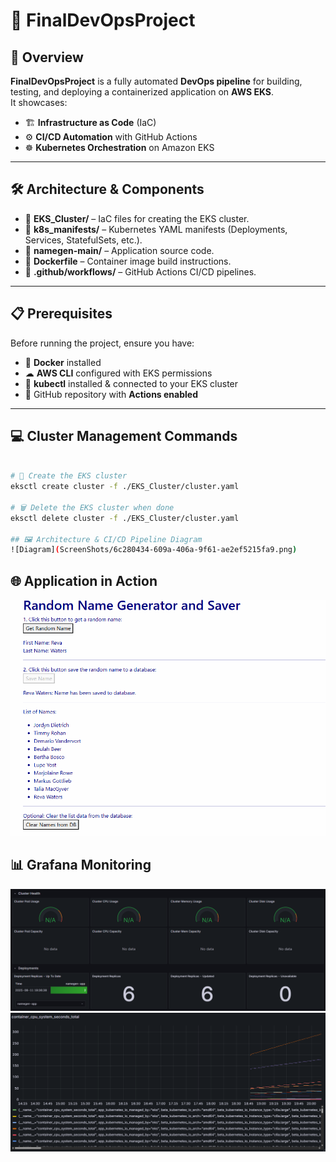 # 🚀 FinalDevOpsProject

## 📌 Overview
**FinalDevOpsProject** is a fully automated **DevOps pipeline** for building, testing, and deploying a containerized application on **AWS EKS**.  
It showcases:
- 🏗 **Infrastructure as Code** (IaC)
- ⚙ **CI/CD Automation** with GitHub Actions
- ☸ **Kubernetes Orchestration** on Amazon EKS

---

## 🛠 Architecture & Components
- 📂 **EKS_Cluster/** – IaC files for creating the EKS cluster.
- 📂 **k8s_manifests/** – Kubernetes YAML manifests (Deployments, Services, StatefulSets, etc.).
- 📂 **namegen-main/** – Application source code.
- 📄 **Dockerfile** – Container image build instructions.
- 📂 **.github/workflows/** – GitHub Actions CI/CD pipelines.

---

## 📋 Prerequisites
Before running the project, ensure you have:
- 🐳 **Docker** installed
- ☁ **AWS CLI** configured with EKS permissions
- 🔧 **kubectl** installed & connected to your EKS cluster
- 🔑 GitHub repository with **Actions enabled**

---

## 💻 Cluster Management Commands

```bash

# 🚀 Create the EKS cluster
eksctl create cluster -f ./EKS_Cluster/cluster.yaml

# 🗑 Delete the EKS cluster when done
eksctl delete cluster -f ./EKS_Cluster/cluster.yaml

## 🖼 Architecture & CI/CD Pipeline Diagram
![Diagram](ScreenShots/6c280434-609a-406a-9f61-ae2ef5215fa9.png)  
```
## 🌐 Application in Action
![Website App](ScreenShots/1.png)  

## 📊 Grafana Monitoring
![Grafana Dashboard 1](ScreenShots/5.png)  
![Grafana Dashboard 2](ScreenShots/6.png)  


